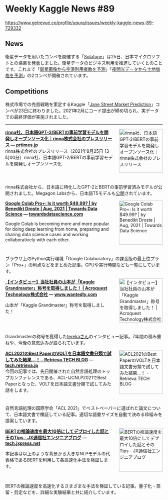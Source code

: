 # Weekly Kaggle News #89
https://www.getrevue.co/profile/upura/issues/weekly-kaggle-news-89-729332
<h3><h2>News</h2><p>衛星データを用いたコンペを開催する「<a href="https://solafune.com/#/" target="_blank">Solafune</a>」は25日、日本マイクロソフトとの協業を<a href="https://prtimes.jp/main/html/rd/p/000000008.000065306.html" target="_blank">発表</a>しました。衛星データのビジネス利用を推進していくとのことです。これまで「<a href="https://solafune.com/#/competitions/ea90cba4-3e01-42df-9516-9ac0d7a44204" target="_blank">衛星画像から空港利用者数を予測</a>」「<a href="https://solafune.com/#/competitions/f03f39cc-597b-4819-b1a5-41479d4b73d6" target="_blank">夜間光データから土地価格を予測</a>」の2コンペが開催されています。</p><h2>Competitions</h2><p>株式市場での売買戦略を策定するKaggle「<a href="https://www.kaggle.com/c/jane-street-market-prediction?utm_campaign=Weekly%20Kaggle%20News&amp;utm_medium=email&amp;utm_source=Revue%20newsletter" target="_blank">Jane Street Market Prediction</a>」コンペが23日に終わりました。2021年2月にコード提出が締め切られ、実データでの最終評価が実施されました。</p></h3>
<hr>
<p>
<img width="140" height="140" alt="rinna社、日本語GPT-2/BERTの事前学習モデルを開発しオープンソース化｜rinna株式会社のプレスリリース" style="float: right; margin-left: 20px; margin-bottom: 20px;" src="https://s3.amazonaws.com/revue/items/images/010/691/846/thumb/d70041-17-4b04a37793f51afb0b59-3.png?1629947434" />
<strong style='display: block;'><a href="https://prtimes.jp/main/html/rd/p/000000017.000070041.html?utm_campaign=Weekly%20Kaggle%20News&amp;utm_medium=email&amp;utm_source=Revue%20newsletter">rinna社、日本語GPT-2/BERTの事前学習モデルを開発しオープンソース化｜rinna株式会社のプレスリリース</a> &mdash; <a href="https://prtimes.jp/main/html/rd/p/000000017.000070041.html">prtimes.jp</a></strong>
rinna株式会社のプレスリリース（2021年8月25日 13時00分）rinna社、日本語GPT-2/BERTの事前学習モデルを開発しオープンソース化
</p>
<div style='clear: both;'></div>
<p><p>rinna株式会社から、日本語に特化したGPT-2とBERTの事前学習済みモデルが公開されました。Megagon Labsから、日本語T5モデルも<a href="https://twitter.com/shirayu/status/1430361402628182016?s=20" target="_blank">公開</a>されています。</p></p>
<p>
<img width="140" height="140" alt="Google Colab Pro+: Is it worth $49.99? | by Benedikt Droste | Aug, 2021 | Towards Data Science" style="float: right; margin-left: 20px; margin-bottom: 20px;" src="https://s3.amazonaws.com/revue/items/images/010/601/717/thumb/1*uDVIKhMm9E580K0dMP6ayg.png?1629526505" />
<strong style='display: block;'><a href="https://towardsdatascience.com/google-colab-pro-is-it-worth-49-99-c542770b8e56?gi=80ba529a1811&amp;utm_campaign=Weekly%20Kaggle%20News&amp;utm_medium=email&amp;utm_source=Revue%20newsletter">Google Colab Pro+: Is it worth $49.99? | by Benedikt Droste | Aug, 2021 | Towards Data Science</a> &mdash; <a href="https://towardsdatascience.com/google-colab-pro-is-it-worth-49-99-c542770b8e56?gi=80ba529a1811">towardsdatascience.com</a></strong>
<p>Google Colab is becoming more and more popular for doing deep learning from home, preparing and sharing data science cases and working collaboratively with each other.</p>
</p>
<div style='clear: both;'></div>
<p><p>ブラウザ上のPython実行環境「Google Colaboratory」の課金版の最上位プラン「Pro+」の利点などをまとめた記事。GPUや実行時間なども一覧にしています。</p></p>
<p>
<img width="140" height="140" alt="【インタビュー】当社社員の山本が「Kaggle Grandmaster」称号を取得しました！ | Acroquest Technology株式会社" style="float: right; margin-left: 20px; margin-bottom: 20px;" src="https://s3.amazonaws.com/revue/items/images/010/652/081/thumb/02600461-9ce8-43d9-8dcc-508a4182ce26?1629782431" />
<strong style='display: block;'><a href="https://www.wantedly.com/companies/acroquest/post_articles/342271?utm_campaign=Weekly%20Kaggle%20News&amp;utm_medium=email&amp;utm_source=Revue%20newsletter">【インタビュー】当社社員の山本が「Kaggle Grandmaster」称号を取得しました！ | Acroquest Technology株式会社</a> &mdash; <a href="https://www.wantedly.com/companies/acroquest/post_articles/342271">www.wantedly.com</a></strong>
<p>山本が「Kaggle Grandmaster」称号を取得しました！</p>
</p>
<div style='clear: both;'></div>
<p><p>Grandmasterの称号を獲得した<a href="https://www.kaggle.com/tereka?utm_campaign=Weekly%20Kaggle%20News&amp;utm_medium=email&amp;utm_source=Revue%20newsletter" target="_blank">terekaさん</a>のインタビュー記事。7年間の積み重ねや、今後の意気込みが語られています。</p></p>
<p>
<img width="140" height="140" alt="ACL2021のBest PaperのVOLTを日本語文書分類で試してみた結果...！ - Retrieva TECH BLOG" style="float: right; margin-left: 20px; margin-bottom: 20px;" src="https://s3.amazonaws.com/revue/items/images/010/671/743/thumb/159479255596133?1629892458" />
<strong style='display: block;'><a href="https://tech.retrieva.jp/entry/2021/08/25/185920?utm_campaign=Weekly%20Kaggle%20News&amp;utm_medium=email&amp;utm_source=Revue%20newsletter">ACL2021のBest PaperのVOLTを日本語文書分類で試してみた結果...！ - Retrieva TECH BLOG</a> &mdash; <a href="https://tech.retrieva.jp/entry/2021/08/25/185920">tech.retrieva.jp</a></strong>
今回の記事では、先日開催された自然言語処理のトップカンファレンスである、ACL-IJCNLP2021でBest Paperとなった、VOLTを日本語文書分類で試してみた話をします。
</p>
<div style='clear: both;'></div>
<p><p>自然言語処理の国際学会「ACL 2021」でベストペーパーに選ばれた論文について、日本語文書で検証している記事。適切な語彙サイズを自動で決める枠組みを提案しています。</p></p>
<p>
<img width="140" height="140" alt="BERTの推論速度を最大10倍にしてデプロイした話とそのTips - JX通信社エンジニアブログ" style="float: right; margin-left: 20px; margin-bottom: 20px;" src="https://s3.amazonaws.com/revue/items/images/010/695/480/thumb/082f697a-637e-d12e-8c24-ded0c089c26f.png?1629966719" />
<strong style='display: block;'><a href="https://tech.jxpress.net/entry/2021/08/26/170000?utm_campaign=Weekly%20Kaggle%20News&amp;utm_medium=email&amp;utm_source=Revue%20newsletter">BERTの推論速度を最大10倍にしてデプロイした話とそのTips - JX通信社エンジニアブログ</a> &mdash; <a href="https://tech.jxpress.net/entry/2021/08/26/170000">tech.jxpress.net</a></strong>
<p>本記事は以上のような背景から大きなNLPモデルの代表格であるBERTを利用して各高速化手法を検証します。</p>
</p>
<div style='clear: both;'></div>
<p><p>BERTの推論速度を高速化するさまざまな手法を検証している記事。量子化・蒸留・剪定などを、詳細な実験結果と共に紹介しています。</p></p>
